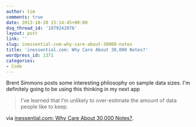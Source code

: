 ```yaml
---
author: tim
comments: true
date: 2013-10-20 15:14:45+00:00
dsq_thread_id: '1879242876'
layout: post
link: ''
slug: inessential-com-why-care-about-30000-notes
title: 'inessential.com: Why Care About 30,000 Notes?'
wordpress_id: 1371
categories:
- Code
---
```


Brent Simmons posts some interesting philosophy on sample data sizes. I'm
definitely going to be using this thinking in my next app

> I’ve learned that I’m unlikely to over-estimate the amount of data people like
to keep.

via [inessential.com: Why Care About 30,000
Notes?](http://inessential.com/2013/10/05/why_care_about_30_000_notes_).
